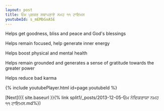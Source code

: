 ```yaml
---
layout: post
title: ਓਮ ਪੁਸ਼ਕਰ ਸਥਾਪਠਾਏ ਨਮਹ ੧੧ ਟਾਇਮਸ
youtubeId: s_mEMbGxA5E
---
```

 
 
Helps get goodness, bliss and peace and God's blessings
 
Helps remain focused, help generate inner energy 
 
Helps boost physical and mental health 
 
Helps remain grounded and generates a sense of gratitude towards the greater power 
 
Helps reduce bad karma
 
 
 
 


{% include youtubePlayer.html id=page.youtubeId %}
 
[Next]({{ site.baseurl }}{% link  split1/_posts/2013-12-05-ਓਮ ਨੰਦਿਕਰਾਯਾ ਨਮਹ ੧੧ ਟਾਇਮਸ.md%})
 
